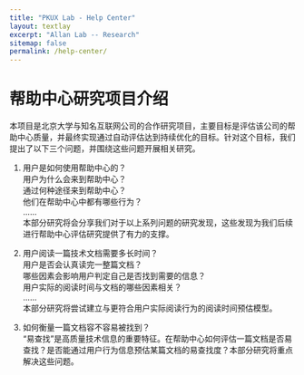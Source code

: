 ```yaml
---
title: "PKUX Lab - Help Center"
layout: textlay
excerpt: "Allan Lab -- Research"
sitemap: false
permalink: /help-center/
---
```


# 帮助中心研究项目介绍
本项目是北京大学与知名互联网公司的合作研究项目，主要目标是评估该公司的帮助中心质量，并最终实现通过自动评估达到持续优化的目标。针对这个目标，我们提出了以下三个问题，并围绕这些问题开展相关研究。

1. 用户是如何使用帮助中心的？  
   用户为什么会来到帮助中心？  
   通过何种途径来到帮助中心？  
   他们在帮助中心中都有哪些行为？  
   ……  
   本部分研究将会分享我们对于以上系列问题的研究发现，这些发现为我们后续进行帮助中心评估研究提供了有力的支撑。

2. 用户阅读一篇技术文档需要多长时间？  
   用户是否会认真读完一整篇文档？  
   哪些因素会影响用户判定自己是否找到需要的信息？  
   用户实际的阅读时间与文档的哪些因素相关？  
   ……  
   本部分研究将尝试建立与更符合用户实际阅读行为的阅读时间预估模型。

3. 如何衡量一篇文档容不容易被找到？  
   “易查找”是高质量技术信息的重要特征。在帮助中心如何评估一篇文档是否易查找？是否能通过用户行为信息预估某篇文档的易查找度？本部分研究将重点解决这些问题。